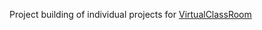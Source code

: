 Project building  of individual projects for [VirtualClassRoom](https://github.com/ideven85/VirttualClassRoom)
